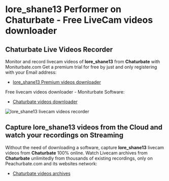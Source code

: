 # lore_shane13 Performer on Chaturbate - Free LiveCam videos downloader

## Chaturbate Live Videos Recorder

Monitor and record livecam videos of **lore_shane13** from **Chaturbate** with Moniturbate.com
Get a premium trial for free by just and only registering with your Email address:
* [lore_shane13 Premium videos downloader](https://moniturbate.com/request-demo-licence-key.html)

Free livecam videos downloader - Moniturbate Software:
* [Chaturbate videos downloader](https://moniturbate.com/moniturbate-download-software.html)

![lore_shane13 livecam videos recorder](https://peachurnet.com/templates/moniturbate-software.png)


## Capture lore_shane13 videos from the Cloud and watch your recordings on Streaming

Without the need of downloading a software, capture **lore_shane13** livecam videos from **Chaturbate** 100% online.
Watch Livecam archives from **Chaturbate** unlimitedly from thousands of existing recordings, only on Peachurbate.com and its websites network:
* [Chaturbate videos archives](https://peachurnet.com/)
